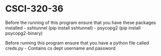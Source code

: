 # CSCI-320-36

Before the running of this program ensure that you have these packages installed
    - sshtunnel (pip install sshtunnel)
    - psycopg2 (pip install psycopg2-binary)

Before running this program ensure that you have a python file called creds.py
    - Contains cs dept username and password




